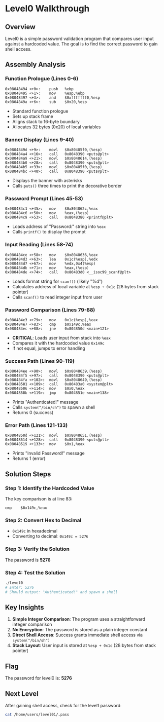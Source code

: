 # Level0 Walkthrough

## Overview
Level0 is a simple password validation program that compares user input against a hardcoded value. The goal is to find the correct password to gain shell access.

## Assembly Analysis

### Function Prologue (Lines 0-6)
```
0x08048494 <+0>:	push   %ebp
0x08048495 <+1>:	mov    %esp,%ebp
0x08048497 <+3>:	and    $0xfffffff0,%esp
0x0804849a <+6>:	sub    $0x20,%esp
```
- Standard function prologue
- Sets up stack frame
- Aligns stack to 16-byte boundary
- Allocates 32 bytes (0x20) of local variables

### Banner Display (Lines 9-40)
```
0x0804849d <+9>:	movl   $0x80485f0,(%esp)
0x080484a4 <+16>:	call   0x8048390 <puts@plt>
0x080484a9 <+21>:	movl   $0x8048614,(%esp)
0x080484b0 <+28>:	call   0x8048390 <puts@plt>
0x080484b5 <+33>:	movl   $0x80485f0,(%esp)
0x080484bc <+40>:	call   0x8048390 <puts@plt>
```
- Displays the banner with asterisks
- Calls `puts()` three times to print the decorative border

### Password Prompt (Lines 45-53)
```
0x080484c1 <+45>:	mov    $0x804862c,%eax
0x080484c6 <+50>:	mov    %eax,(%esp)
0x080484c9 <+53>:	call   0x8048380 <printf@plt>
```
- Loads address of "Password:" string into `%eax`
- Calls `printf()` to display the prompt

### Input Reading (Lines 58-74)
```
0x080484ce <+58>:	mov    $0x8048636,%eax
0x080484d3 <+63>:	lea    0x1c(%esp),%edx
0x080484d7 <+67>:	mov    %edx,0x4(%esp)
0x080484db <+71>:	mov    %eax,(%esp)
0x080484de <+74>:	call   0x80483d0 <__isoc99_scanf@plt>
```
- Loads format string for `scanf()` (likely "%d")
- Calculates address of local variable at `%esp + 0x1c` (28 bytes from stack pointer)
- Calls `scanf()` to read integer input from user

### Password Comparison (Lines 79-88)
```
0x080484e3 <+79>:	mov    0x1c(%esp),%eax
0x080484e7 <+83>:	cmp    $0x149c,%eax
0x080484ec <+88>:	jne    0x804850d <main+121>
```
- **CRITICAL**: Loads user input from stack into `%eax`
- Compares it with the hardcoded value `0x149c`
- If not equal, jumps to error handling

### Success Path (Lines 90-119)
```
0x080484ee <+90>:	movl   $0x8048639,(%esp)
0x080484f5 <+97>:	call   0x8048390 <puts@plt>
0x080484fa <+102>:	movl   $0x8048649,(%esp)
0x08048501 <+109>:	call   0x80483a0 <system@plt>
0x08048506 <+114>:	mov    $0x0,%eax
0x0804850b <+119>:	jmp    0x804851e <main+138>
```
- Prints "Authenticated!" message
- Calls `system("/bin/sh")` to spawn a shell
- Returns 0 (success)

### Error Path (Lines 121-133)
```
0x0804850d <+121>:	movl   $0x8048651,(%esp)
0x08048514 <+128>:	call   0x8048390 <puts@plt>
0x08048519 <+133>:	mov    $0x1,%eax
```
- Prints "Invalid Password!" message
- Returns 1 (error)

## Solution Steps

### Step 1: Identify the Hardcoded Value
The key comparison is at line 83:
```
cmp    $0x149c,%eax
```

### Step 2: Convert Hex to Decimal
- `0x149c` in hexadecimal
- Converting to decimal: `0x149c = 5276`

### Step 3: Verify the Solution
The password is **5276**

### Step 4: Test the Solution
```bash
./level0
# Enter: 5276
# Should output: "Authenticated!" and spawn a shell
```

## Key Insights

1. **Simple Integer Comparison**: The program uses a straightforward integer comparison
2. **No Encryption**: The password is stored as a plain integer constant
3. **Direct Shell Access**: Success grants immediate shell access via `system("/bin/sh")`
4. **Stack Layout**: User input is stored at `%esp + 0x1c` (28 bytes from stack pointer)

## Flag
The password for level0 is: **5276**

## Next Level
After gaining shell access, check for the level1 password:
```bash
cat /home/users/level01/.pass
```
